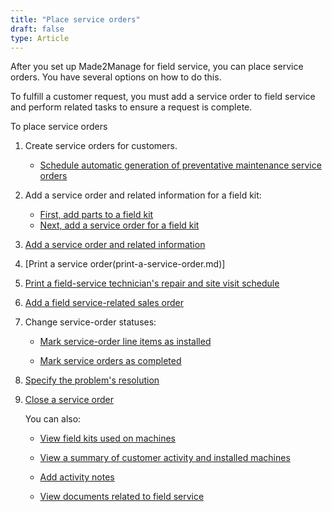 ```yaml
---
title: "Place service orders"
draft: false
type: Article 
---
```


After you set up Made2Manage for field service, you can place service orders. You have several options on how to do this.

To fulfill a customer request, you must add a service order to field service and perform related tasks to ensure a request is complete.

To place service orders

1.  Create service orders for customers.

    - [Schedule automatic generation of preventative maintenance service orders](schedule-preventative-maintenance-for-a-machine.md)

    

2.  Add a service order and related information for a field kit:
    -  [First, add parts to a field kit](add-parts-to-field-service-kits.md)
    -  [Next, add a service order for a field kit](add-a-service-order-for-a-field-service-kit.md)
2.  [Add a service order and related information](add-a-service-order.md)
3.  [Print a service order(print-a-service-order.md)] 
4.  [Print a field-service technician's repair and site visit schedule](print-a-field-service-technician's-repair-and-site-visit-schedule.md) 
5.  [Add a field service-related sales order](add-a-field-service-related-sales-order.md) 
6.  Change service-order statuses:

    - [Mark service-order line items as installed](mark_a_service_order_line_item_as_installed.md)

    - [Mark service orders as completed](mark-a-service-order-as-completed.md)

    

7.  [Specify the problem's resolution](specify-the-problem's-resolution.md)
1.  [Close a service order](close-a-service-order.md)

    You can also:

    - [View field kits used on machines](view-field-kits-used-on-a-machine.md)

    

    - [View a summary of customer activity and installed machines](view-a-summary-of-a-customer's-activity-and-installed-machines.md)

    

    - [Add activity notes](add-customer-activity-notes.md)

    

    - [View documents related to field service](view-documents-related-to-a-service-order.md)